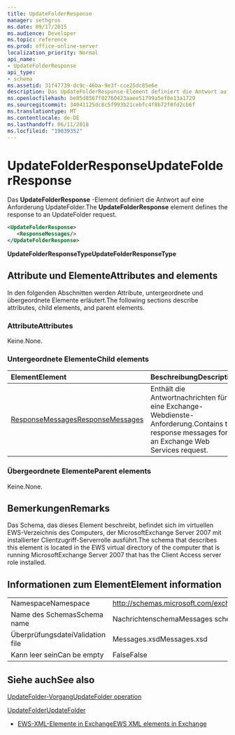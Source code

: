 ```yaml
---
title: UpdateFolderResponse
manager: sethgros
ms.date: 09/17/2015
ms.audience: Developer
ms.topic: reference
ms.prod: office-online-server
localization_priority: Normal
api_name:
- UpdateFolderResponse
api_type:
- schema
ms.assetid: 31f47739-dc9c-46ba-9e3f-cce25dc85e6e
description: Das UpdateFolderResponse-Element definiert die Antwort auf eine Anforderung UpdateFolder.
ms.openlocfilehash: be85d8567f02760423aaee51799a5ef8e13a1729
ms.sourcegitcommit: 34041125dc8c5f993b21cebfc4f8b72f0fd2cb6f
ms.translationtype: MT
ms.contentlocale: de-DE
ms.lasthandoff: 06/11/2018
ms.locfileid: "19839352"
---
```

# <a name="updatefolderresponse"></a><span data-ttu-id="298dd-103">UpdateFolderResponse</span><span class="sxs-lookup"><span data-stu-id="298dd-103">UpdateFolderResponse</span></span>

<span data-ttu-id="298dd-104">Das **UpdateFolderResponse** -Element definiert die Antwort auf eine Anforderung UpdateFolder.</span><span class="sxs-lookup"><span data-stu-id="298dd-104">The **UpdateFolderResponse** element defines the response to an UpdateFolder request.</span></span> 
  
```xml
<UpdateFolderResponse>
   <ResponseMessages/>
</UpdateFolderResponse>
```

 <span data-ttu-id="298dd-105">**UpdateFolderResponseType**</span><span class="sxs-lookup"><span data-stu-id="298dd-105">**UpdateFolderResponseType**</span></span>
## <a name="attributes-and-elements"></a><span data-ttu-id="298dd-106">Attribute und Elemente</span><span class="sxs-lookup"><span data-stu-id="298dd-106">Attributes and elements</span></span>

<span data-ttu-id="298dd-107">In den folgenden Abschnitten werden Attribute, untergeordnete und übergeordnete Elemente erläutert.</span><span class="sxs-lookup"><span data-stu-id="298dd-107">The following sections describe attributes, child elements, and parent elements.</span></span>
  
### <a name="attributes"></a><span data-ttu-id="298dd-108">Attribute</span><span class="sxs-lookup"><span data-stu-id="298dd-108">Attributes</span></span>

<span data-ttu-id="298dd-109">Keine.</span><span class="sxs-lookup"><span data-stu-id="298dd-109">None.</span></span>
  
### <a name="child-elements"></a><span data-ttu-id="298dd-110">Untergeordnete Elemente</span><span class="sxs-lookup"><span data-stu-id="298dd-110">Child elements</span></span>

|<span data-ttu-id="298dd-111">**Element**</span><span class="sxs-lookup"><span data-stu-id="298dd-111">**Element**</span></span>|<span data-ttu-id="298dd-112">**Beschreibung**</span><span class="sxs-lookup"><span data-stu-id="298dd-112">**Description**</span></span>|
|:-----|:-----|
|[<span data-ttu-id="298dd-113">ResponseMessages</span><span class="sxs-lookup"><span data-stu-id="298dd-113">ResponseMessages</span></span>](responsemessages.md) <br/> |<span data-ttu-id="298dd-114">Enthält die Antwortnachrichten für eine Exchange-Webdienste-Anforderung.</span><span class="sxs-lookup"><span data-stu-id="298dd-114">Contains the response messages for an Exchange Web Services request.</span></span>  <br/> |
   
### <a name="parent-elements"></a><span data-ttu-id="298dd-115">Übergeordnete Elemente</span><span class="sxs-lookup"><span data-stu-id="298dd-115">Parent elements</span></span>

<span data-ttu-id="298dd-116">Keine.</span><span class="sxs-lookup"><span data-stu-id="298dd-116">None.</span></span>
  
## <a name="remarks"></a><span data-ttu-id="298dd-117">Bemerkungen</span><span class="sxs-lookup"><span data-stu-id="298dd-117">Remarks</span></span>

<span data-ttu-id="298dd-118">Das Schema, das dieses Element beschreibt, befindet sich im virtuellen EWS-Verzeichnis des Computers, der MicrosoftExchange Server 2007 mit installierter Clientzugriff-Serverrolle ausführt.</span><span class="sxs-lookup"><span data-stu-id="298dd-118">The schema that describes this element is located in the EWS virtual directory of the computer that is running MicrosoftExchange Server 2007 that has the Client Access server role installed.</span></span>
  
## <a name="element-information"></a><span data-ttu-id="298dd-119">Informationen zum Element</span><span class="sxs-lookup"><span data-stu-id="298dd-119">Element information</span></span>

|||
|:-----|:-----|
|<span data-ttu-id="298dd-120">Namespace</span><span class="sxs-lookup"><span data-stu-id="298dd-120">Namespace</span></span>  <br/> |http://schemas.microsoft.com/exchange/services/2006/messages  <br/> |
|<span data-ttu-id="298dd-121">Name des Schemas</span><span class="sxs-lookup"><span data-stu-id="298dd-121">Schema name</span></span>  <br/> |<span data-ttu-id="298dd-122">Nachrichtenschema</span><span class="sxs-lookup"><span data-stu-id="298dd-122">Messages schema</span></span>  <br/> |
|<span data-ttu-id="298dd-123">Überprüfungsdatei</span><span class="sxs-lookup"><span data-stu-id="298dd-123">Validation file</span></span>  <br/> |<span data-ttu-id="298dd-124">Messages.xsd</span><span class="sxs-lookup"><span data-stu-id="298dd-124">Messages.xsd</span></span>  <br/> |
|<span data-ttu-id="298dd-125">Kann leer sein</span><span class="sxs-lookup"><span data-stu-id="298dd-125">Can be empty</span></span>  <br/> |<span data-ttu-id="298dd-126">False</span><span class="sxs-lookup"><span data-stu-id="298dd-126">False</span></span>  <br/> |
   
## <a name="see-also"></a><span data-ttu-id="298dd-127">Siehe auch</span><span class="sxs-lookup"><span data-stu-id="298dd-127">See also</span></span>



[<span data-ttu-id="298dd-128">UpdateFolder-Vorgang</span><span class="sxs-lookup"><span data-stu-id="298dd-128">UpdateFolder operation</span></span>](updatefolder-operation.md)
  
[<span data-ttu-id="298dd-129">UpdateFolder</span><span class="sxs-lookup"><span data-stu-id="298dd-129">UpdateFolder</span></span>](updatefolder.md)


- [<span data-ttu-id="298dd-130">EWS-XML-Elemente in Exchange</span><span class="sxs-lookup"><span data-stu-id="298dd-130">EWS XML elements in Exchange</span></span>](ews-xml-elements-in-exchange.md)


